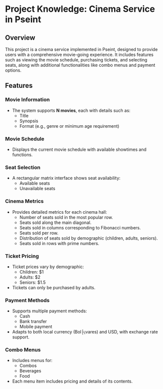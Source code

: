 # Project Knowledge: Cinema Service in Pseint

## Overview

This project is a cinema service implemented in Pseint, designed to provide users with a comprehensive movie-going experience. It includes features such as viewing the movie schedule, purchasing tickets, and selecting seats, along with additional functionalities like combo menus and payment options.

## Features

### Movie Information

- The system supports **N movies**, each with details such as:
  - Title
  - Synopsis
  - Format (e.g., genre or minimum age requirement)

### Movie Schedule

- Displays the current movie schedule with available showtimes and functions.

### Seat Selection

- A rectangular matrix interface shows seat availability:
  - Available seats
  - Unavailable seats

### Cinema Metrics

- Provides detailed metrics for each cinema hall:
  - Number of seats sold in the most popular row.
  - Seats sold along the main diagonal.
  - Seats sold in columns corresponding to Fibonacci numbers.
  - Seats sold per row.
  - Distribution of seats sold by demographic (children, adults, seniors).
  - Seats sold in rows with prime numbers.

### Ticket Pricing

- Ticket prices vary by demographic:
  - Children: $1
  - Adults: $2
  - Seniors: $1.5
- Tickets can only be purchased by adults.

### Payment Methods

- Supports multiple payment methods:
  - Cash
  - Bank transfer
  - Mobile payment
- Adapts to both local currency (Bol├¡vares) and USD, with exchange rate support.

### Combo Menus

- Includes menus for:
  - Combos
  - Beverages
  - Food
- Each menu item includes pricing and details of its contents.

